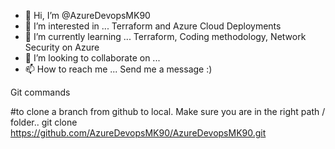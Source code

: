 - 👋 Hi, I’m @AzureDevopsMK90
- 👀 I’m interested in ... Terraform and Azure Cloud Deployments
- 🌱 I’m currently learning ... Terraform, Coding methodology, Network Security on Azure
- 💞️ I’m looking to collaborate on ...
- 📫 How to reach me ... Send me a message :) 

<!---
AzureDevopsMK90/AzureDevopsMK90 is a ✨ special ✨ repository because its `README.md` (this file) appears on your GitHub profile.
You can click the Preview link to take a look at your changes.
--->


Git commands

#to clone a branch from github to local. Make sure you are in the right path / folder..
git clone https://github.com/AzureDevopsMK90/AzureDevopsMK90.git